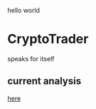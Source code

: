 hello world

# CryptoTrader
speaks for itself


## current analysis

[here](html_results/2_3_0_try_dd.html)
